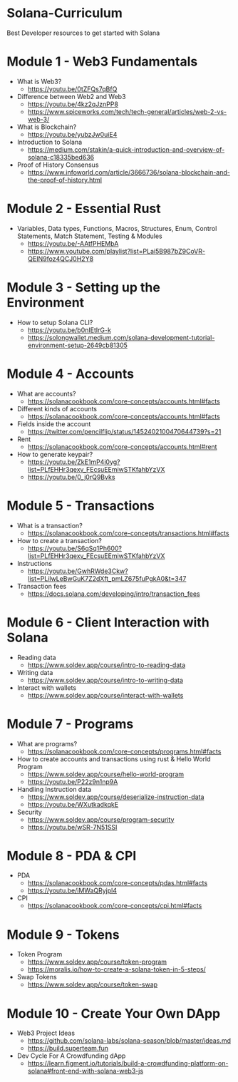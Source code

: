 # Solana-Curriculum
Best Developer resources to get started with Solana 

# Module 1 - Web3 Fundamentals
- What is Web3?
   - https://youtu.be/0tZFQs7qBfQ 
- Difference between Web2 and Web3
   - https://youtu.be/4kz2qJznPP8
   - https://www.spiceworks.com/tech/tech-general/articles/web-2-vs-web-3/
- What is Blockchain?
   - https://youtu.be/yubzJw0uiE4
- Introduction to Solana
   - https://medium.com/stakin/a-quick-introduction-and-overview-of-solana-c18335bed636
- Proof of History Consensus
   - https://www.infoworld.com/article/3666736/solana-blockchain-and-the-proof-of-history.html
   

# Module 2 - Essential Rust
- Variables, Data types, Functions, Macros, Structures, Enum, Control Statements, Match Statement, Testing & Modules
   - https://youtu.be/-AAtfPHEMbA
   - https://www.youtube.com/playlist?list=PLai5B987bZ9CoVR-QEIN9foz4QCJ0H2Y8
 
 
# Module 3 - Setting up the Environment 
- How to setup Solana CLI?
   - https://youtu.be/b0nIEtIrG-k
   - https://solongwallet.medium.com/solana-development-tutorial-environment-setup-2649cb81305


# Module 4 - Accounts 
- What are accounts?
   - https://solanacookbook.com/core-concepts/accounts.html#facts
- Different kinds of accounts
   - https://solanacookbook.com/core-concepts/accounts.html#facts
- Fields inside the account
   - https://twitter.com/pencilflip/status/1452402100470644739?s=21
- Rent
   - https://solanacookbook.com/core-concepts/accounts.html#rent
- How to generate keypair? 
   - https://youtu.be/ZkE1mP4i0yg?list=PLfEHHr3qexv_FEcsuEEmiwSTKfahbYzVX
   - https://youtu.be/0_j0rQ9Bvks


# Module 5 - Transactions
- What is a transaction?
   - https://solanacookbook.com/core-concepts/transactions.html#facts
- How to create a transaction?
   - https://youtu.be/S6qSq1Ph600?list=PLfEHHr3qexv_FEcsuEEmiwSTKfahbYzVX
- Instructions
   - https://youtu.be/GwhRWde3Ckw?list=PLilwLeBwGuK7Z2dXft_pmLZ675fuPgkA0&t=347
- Transaction fees 
   - https://docs.solana.com/developing/intro/transaction_fees


# Module 6 - Client Interaction with Solana 
- Reading data 
   - https://www.soldev.app/course/intro-to-reading-data
- Writing data 
   - https://www.soldev.app/course/intro-to-writing-data
- Interact with wallets 
   - https://www.soldev.app/course/interact-with-wallets 


# Module 7 - Programs
- What are programs?
   - https://solanacookbook.com/core-concepts/programs.html#facts
- How to create accounts and transactions using rust & Hello World Program 
   - https://www.soldev.app/course/hello-world-program
   - https://youtu.be/P22z9n1np9A 
- Handling Instruction data 
   - https://www.soldev.app/course/deserialize-instruction-data 
   - https://youtu.be/WXutkadkqkE 
- Security 
   - https://www.soldev.app/course/program-security 
   - https://youtu.be/wSR-7N51SSI 


# Module 8 - PDA & CPI
- PDA
   - https://solanacookbook.com/core-concepts/pdas.html#facts
   - https://youtu.be/iMWaQRyjpl4
- CPI
   - https://solanacookbook.com/core-concepts/cpi.html#facts


# Module 9 - Tokens 
- Token Program 
   - https://www.soldev.app/course/token-program
   - https://moralis.io/how-to-create-a-solana-token-in-5-steps/ 
- Swap Tokens 
   - https://www.soldev.app/course/token-swap 


# Module 10 - Create Your Own DApp
- Web3 Project Ideas
   - https://github.com/solana-labs/solana-season/blob/master/ideas.md
   - https://build.superteam.fun
- Dev Cycle For A Crowdfunding dApp
   - https://learn.figment.io/tutorials/build-a-crowdfunding-platform-on-solana#front-end-with-solana-web3-js

